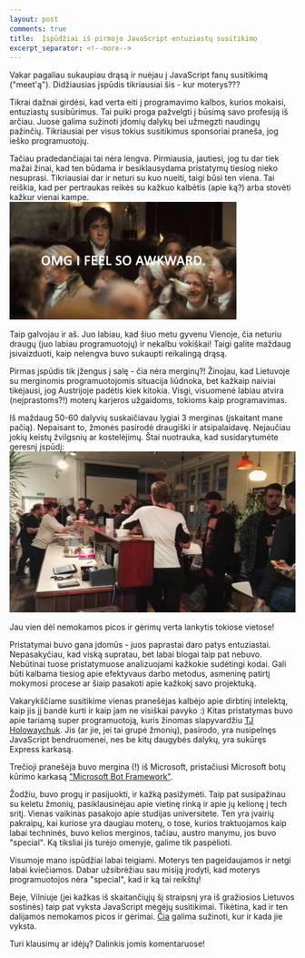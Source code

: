 ```yaml
---
layout: post
comments: true
title:  Įspūdžiai iš pirmojo JavaScript entuziastų susitikimo
excerpt_separator: <!--more-->
---
```

Vakar pagaliau sukaupiau drąsą ir nuėjau į JavaScript fanų susitikimą ("meet'ą"). Didžiausias įspūdis tikriausiai šis - kur moterys??? 
<!--more-->

Tikrai dažnai girdėsi, kad verta eiti į programavimo kalbos, kurios mokaisi, entuziastų susibūrimus. Tai puiki proga pažvelgti į būsimą savo 
profesiją iš arčiau. Juose galima sužinoti įdomių dalykų bei užmegzti naudingų pažinčių. Tikriausiai per visus tokius susitikimus sponsoriai 
praneša, jog ieško programuotojų.

Tačiau pradedančiajai tai nėra lengva. Pirmiausia, jautiesi, jog tu dar tiek mažai žinai, kad ten būdama ir besiklausydama pristatymų tiesiog nieko nesuprasi.
Tikriausiai dar ir neturi su kuo nueiti, taigi būsi ten viena. Tai reiškia, kad per pertraukas reikės su kažkuo kalbėtis (apie ką?) arba stovėti kažkur vienai kampe. 
![awkward](/assets/awkward.gif)
 
Taip galvojau ir aš. Juo labiau, kad šiuo metu gyvenu Vienoje, čia neturiu draugų (juo labiau programuotojų) ir nekalbu vokiškai! Taigi galite 
maždaug įsivaizduoti, kaip nelengva buvo sukaupti reikalingą drąsą.
  
Pirmas įspūdis tik įžengus į salę - čia nėra merginų?! Žinojau, kad Lietuvoje su merginomis programuotojomis situacija liūdnoka, bet kažkaip
naiviai tikėjausi, jog Austrijoje padėtis kiek kitokia. Visgi, visuomenė labiau atvira (neįprastoms?!) moterų karjeros užgaidoms, tokioms kaip
programavimas.

Iš maždaug 50-60 dalyvių suskaičiavau lygiai 3 merginas (įskaitant mane pačią). Nepaisant to, žmonės pasirodė draugiški ir atsipalaidavę. Nejaučiau jokių keistų žvilgsnių
ar kostelėjimų. Štai nuotrauka, kad susidarytumėte geresnį įspūdį: 
![susitikimo dalyviai](/assets/meetup-crowd.jpg)

Jau vien dėl nemokamos picos ir gėrimų verta lankytis tokiose vietose! 

Pristatymai buvo gana įdomūs - juos paprastai daro patys entuziastai. Nepasakyčiau, kad viską supratau, bet labai blogai taip pat nebuvo. Nebūtinai
tuose pristatymuose analizuojami kažkokie sudėtingi kodai. Gali būti kalbama tiesiog apie efektyvaus darbo metodus, asmeninę patirtį mokymosi procese ar šiaip 
pasakoti apie kažkokį savo projektuką. 
 
Vakarykščiame susitikime vienas pranešėjas kalbėjo apie dirbtinį intelektą, kaip jis jį bandė kurti ir kaip jam ne visiškai pavyko :) 
Kitas pristatymas buvo apie tariamą super programuotoją, kuris žinomas slapyvardžiu <a href="https://medium.com/@kelas/how-is-tj-holowaychuk-so-insanely-productive-604818b4e9eb#.nl3pldfuh" target="_blank">TJ Holowaychuk</a>. Jis (ar jie, jei tai grupė žmonių), pasirodo,
yra nusipelnęs JavaScript bendruomenei, nes be kitų daugybės dalykų, yra sukūręs Express karkasą.  

Trečioji pranešėja buvo mergina (!) iš Microsoft, pristačiusi Microsoft botų kūrimo karkasą <a href="https://dev.botframework.com/" target="_blank">"Microsoft Bot Framework"</a>.


Žodžiu, buvo progų ir pasijuokti, ir kažką pasižymėti. Taip pat susipažinau su keletu žmonių, pasiklausinėjau apie vietinę rinką ir apie jų kelionę į tech sritį. Vienas vaikinas pasakojo apie studijas
universitete. Ten yra įvairių pakraipų, kai kuriose yra daugiau moterų, o tose, kurios traktuojamos kaip labai techninės, buvo kelios merginos,
tačiau, austro manymu, jos buvo "special". Ką tiksliai jis turėjo omenyje, galime tik paspėlioti. 

Visumoje mano ispūdžiai labai teigiami. Moterys ten pageidaujamos ir netgi labai kviečiamos. Dabar užsibrėžiau sau misiją įrodyti, kad moterys
programuotojos nėra "special", kad ir ką tai reikštų!

Beje, Vilniuje (jei kažkas iš skaitančiųjų šį straipsnį yra iš gražiosios Lietuvos sostinės) taip pat vyksta JavaScript mėgėjų susitikimai. Tikėtina,
kad ir ten dalijamos nemokamos picos ir gėrimai. <a href="http://www.meetup.com/Vilnius-js/" target="_blank">Čia</a> galima sužinoti, kur ir kada jie vyksta.

Turi klausimų ar idėjų? Dalinkis jomis komentaruose!
 
 
